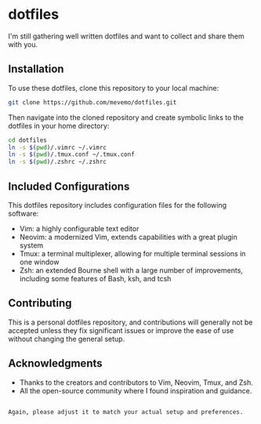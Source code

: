 
# dotfiles

I'm still gathering well written dotfiles and want to collect and share them with you.

## Installation

To use these dotfiles, clone this repository to your local machine:

```sh
git clone https://github.com/mevemo/dotfiles.git
```

Then navigate into the cloned repository and create symbolic links to the dotfiles in your home directory:

```sh
cd dotfiles
ln -s $(pwd)/.vimrc ~/.vimrc
ln -s $(pwd)/.tmux.conf ~/.tmux.conf
ln -s $(pwd)/.zshrc ~/.zshrc
```

## Included Configurations

This dotfiles repository includes configuration files for the following software:

- Vim: a highly configurable text editor
- Neovim: a modernized Vim, extends capabilities with a great plugin system
- Tmux: a terminal multiplexer, allowing for multiple terminal sessions in one window
- Zsh: an extended Bourne shell with a large number of improvements, including some features of Bash, ksh, and tcsh

## Contributing

This is a personal dotfiles repository, and contributions will generally not be accepted unless they fix significant issues or improve the ease of use without changing the general setup.

## Acknowledgments

- Thanks to the creators and contributors to Vim, Neovim, Tmux, and Zsh.
- All the open-source community where I found inspiration and guidance.
```

Again, please adjust it to match your actual setup and preferences.
